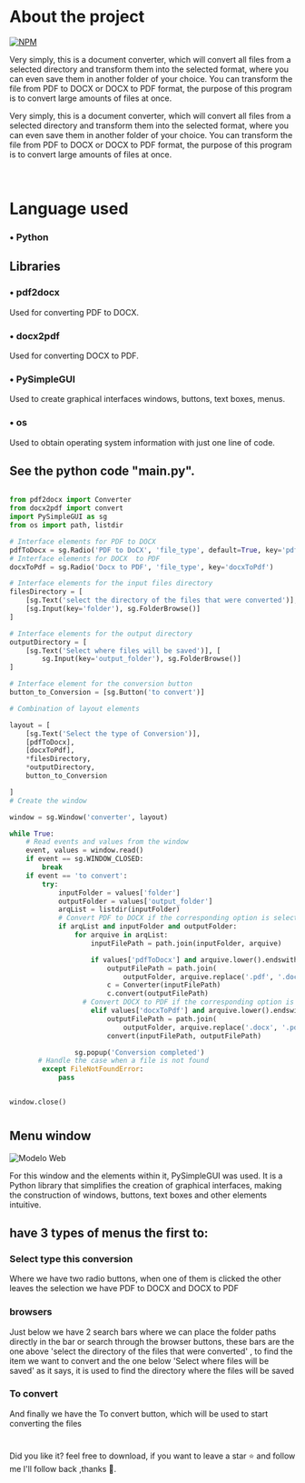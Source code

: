 # About the project
[![NPM](https://img.shields.io/npm/l/react)](https://github.com/AContesini/Convert_PDF_to_DOCX_or_vice-versa/edit/main/README.md) 

Very simply, this is a document converter, which will convert all files from a selected directory and transform them into the selected format, where you can even save them in another folder of your choice.
You can transform the file from PDF to DOCX or DOCX to PDF format, the purpose of this program is to convert large amounts of files at once.

Very simply, this is a document converter, which will convert all files from a selected directory and transform them into the selected format, where you can even save them in another folder of your choice.
You can transform the file from PDF to DOCX or DOCX to PDF format, the purpose of this program is to convert large amounts of files at once.

<br/> 

# Language used
### • Python 

## Libraries

### • pdf2docx
  Used for converting PDF to DOCX.
### • docx2pdf
   Used for converting DOCX to PDF.
### • PySimpleGUI
  Used to create graphical interfaces windows, buttons, text boxes, menus.
### • os
   Used to obtain operating system information with just one line of code.

## See the python code  "main.py".
```python

from pdf2docx import Converter
from docx2pdf import convert
import PySimpleGUI as sg
from os import path, listdir

# Interface elements for PDF to DOCX
pdfToDocx = sg.Radio('PDF to DoCX', 'file_type', default=True, key='pdfToDocx')
# Interface elements for DOCX  to PDF
docxToPdf = sg.Radio('Docx to PDF', 'file_type', key='docxToPdf')

# Interface elements for the input files directory
filesDirectory = [
    [sg.Text('select the directory of the files that were converted')],
    [sg.Input(key='folder'), sg.FolderBrowse()]
]

# Interface elements for the output directory
outputDirectory = [
    [sg.Text('Select where files will be saved')], [
        sg.Input(key='output_folder'), sg.FolderBrowse()]
]

# Interface element for the conversion button
button_to_Conversion = [sg.Button('to convert')]

# Combination of layout elements

layout = [
    [sg.Text('Select the type of Conversion')],
    [pdfToDocx],
    [docxToPdf],
    *filesDirectory,
    *outputDirectory,
    button_to_Conversion

]
# Create the window

window = sg.Window('converter', layout)

while True:
    # Read events and values from the window
    event, values = window.read()
    if event == sg.WINDOW_CLOSED:
        break
    if event == 'to convert':
        try:
            inputFolder = values['folder']
            outputFolder = values['output_folder']
            arqList = listdir(inputFolder)
            # Convert PDF to DOCX if the corresponding option is selected
            if arqList and inputFolder and outputFolder:
                for arquive in arqList:
                    inputFilePath = path.join(inputFolder, arquive)

                    if values['pdfToDocx'] and arquive.lower().endswith('.pdf'):
                        outputFilePath = path.join(
                            outputFolder, arquive.replace('.pdf', '.docx'))
                        c = Converter(inputFilePath)
                        c.convert(outputFilePath)
                  # Convert DOCX to PDF if the corresponding option is selected
                    elif values['docxToPdf'] and arquive.lower().endswith('.docx'):
                        outputFilePath = path.join(
                            outputFolder, arquive.replace('.docx', '.pdf'))
                        convert(inputFilePath, outputFilePath)

                sg.popup('Conversion completed')
       # Handle the case when a file is not found
        except FileNotFoundError:
            pass


window.close() 
```

#
    
## Menu window
![Modelo Web](https://github.com/AContesini/asstes_img/blob/main/Sem%20t%C3%ADtulo.jpg)

For this window and the elements within it, PySimpleGUI was used. It is a Python library that simplifies the creation of graphical interfaces, making the construction of windows, buttons, text boxes and other elements intuitive.

## have 3 types of menus the first to:
### Select type this conversion
Where we have two radio buttons, when one of them is clicked the other leaves the selection we have PDF to DOCX and DOCX to PDF

### browsers

Just below we have 2 search bars where we can place the folder paths directly in the bar or search through the browser buttons, these bars are the one above 'select the directory of the files that were converted' , to find the item we want to convert and the one below 'Select where files will be saved' as it says, it is used to find the directory where the files will be saved

### To convert

And finally we have the To convert button, which will be used to start converting the files

#
Did you like it? feel free to download, if you want to leave a star ⭐ and follow me I'll follow back ,thanks 🙂.
